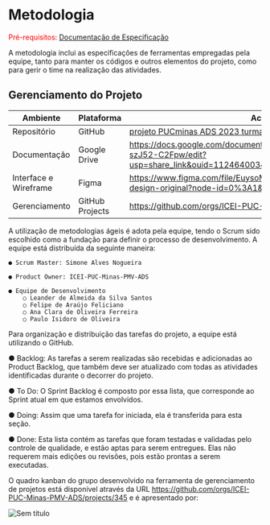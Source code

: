 
# Metodologia

<span style="color:red">Pré-requisitos: <a href="2-Especificação do Projeto.md"> Documentação de Especificação</a></span>

A metodologia inclui as especificações de ferramentas empregadas pela equipe, tanto para manter os códigos e outros elementos do projeto, como para gerir o time na realização das atividades.

## Gerenciamento do Projeto


| Ambiente      | Plataforma | Acesso |
| ------------- | ------------- | ------------ |
| Repositório  | GitHub  | [projeto PUCminas ADS 2023 turma 5 Biotech](https://github.com/ICEI-PUC-Minas-PMV-ADS/pmv-ads-2023-1-e1-proj-web-t5-pmv-ads-2023-1-e1-proj-web-t5-biotech) |
| Documentação  | Google Drive  | https://docs.google.com/document/d/1mbh4LiNFJqNtAU316qzU-szJ52-C2Fpw/edit?usp=share_link&ouid=112464003462368592369&rtpof=true&sd=true |
| Interface e Wireframe  | Figma  | https://www.figma.com/file/EuysoMet4EAeCOdDEWIcrF/projeto-design-original?node-id=0%3A1&t=LjV30xY5GoncovSx-1 |
| Gerenciamento  | GitHub Projects  | https://github.com/orgs/ICEI-PUC-Minas-PMV-ADS/projects/345 |


A utilização de metodologias ágeis é adota pela equipe, tendo o Scrum sido escolhido como a fundação para definir o processo de desenvolvimento.
A equipe está distribuída da seguinte maneira:

 	● Scrum Master: Simone Alves Nogueira

 	● Product Owner: ICEI-PUC-Minas-PMV-ADS

 	● Equipe de Desenvolvimento
 		○ Leander de Almeida da Silva Santos
 		○ Felipe de Araújo Feliciano
 		○ Ana Clara de Oliveira Ferreira
 		○ Paulo Isidoro de Oliveira

Para organização e distribuição das tarefas do projeto, a equipe está utilizando o GitHub.

● Backlog: As tarefas a serem realizadas são recebidas e adicionadas ao Product Backlog, que também deve ser atualizado com todas as atividades identificadas durante o decorrer do projeto.

● To Do: O Sprint Backlog é composto por essa lista, que corresponde ao Sprint atual em que estamos envolvidos.

● Doing: Assim que uma tarefa for iniciada, ela é transferida para esta seção.

● Done: Esta lista contém as tarefas que foram testadas e validadas pelo controle de qualidade, e estão aptas para serem entregues. Elas não requerem mais edições ou revisões, pois estão prontas a serem executadas.

O quadro kanban do grupo desenvolvido na ferramenta de gerenciamento de projetos está disponível através da URL https://github.com/orgs/ICEI-PUC-Minas-PMV-ADS/projects/345 e é apresentado por:


![Sem título](https://user-images.githubusercontent.com/129342613/233685135-7149e911-5037-4ec6-8778-05246ade5780.png)

